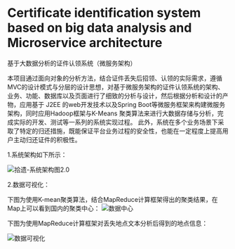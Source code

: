 # Certificate identification system based on big data analysis and Microservice architecture

基于大数据分析的证件认领系统（微服务架构）

  本项目通过面向对象的分析方法，结合证件丢失后招领、认领的实际需求，遵循 MVC的设计模式与分层的设计思想，对基于微服务架构的证件认领系统的架构、业务、功能、数据库以及页面进行了细致的分析与设计，然后根据分析和设计的产物，应用基于 J2EE 的web开发技术以及Spring Boot等微服务框架来构建微服务架构，同时应用Hadoop框架与K-Means 聚类算法来进行大数据存储与分析，完成实际的开发、测试等一系列的系统实现过程。
  此外，系统在多个业务场景下采取了特定的归还措施，既能保证平台业务过程的安全性，也能在一定程度上提高用户主动归还证件的积极性。

1.系统架构如下所示：

![拾遗-系统架构图2.0](拾遗-系统架构图2.0.jpg)

2.数据可视化：

下图为使用K-mean聚类算法，结合MapReduce计算框架得出的聚类结果，在Map上可以看到国内的聚类中心： ![数据中心](数据中心.png)

 下图为使用MapReduce计算框架对丢失地点文本分析后得到的地点信息：

![数据可视化](数据可视化.png) 